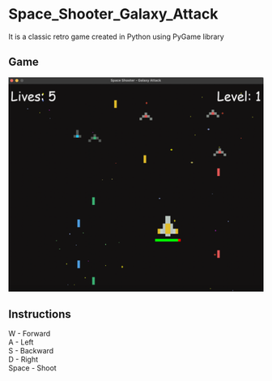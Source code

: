 # Space_Shooter_Galaxy_Attack

It is a classic retro game created in Python using PyGame library

## Game

![Flowchart](/1.png)

## Instructions

W - Forward <br/>
A - Left <br/>
S - Backward <br/>
D - Right <br/>
Space - Shoot
